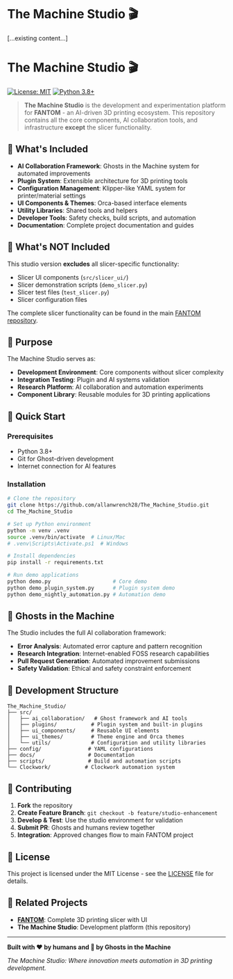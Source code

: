 # The Machine Studio 🎬

[...existing content...]
# The Machine Studio 🎬

[![License: MIT](https://img.shields.io/badge/License-MIT-yellow.svg)](https://opensource.org/licenses/MIT)
[![Python 3.8+](https://img.shields.io/badge/python-3.8+-blue.svg)](https://www.python.org/downloads/)

> **The Machine Studio** is the development and experimentation platform for **FANTOM** - an AI-driven 3D printing ecosystem. This repository contains all the core components, AI collaboration tools, and infrastructure **except** the slicer functionality.

## 🌟 What's Included

- **AI Collaboration Framework**: Ghosts in the Machine system for automated improvements
- **Plugin System**: Extensible architecture for 3D printing tools
- **Configuration Management**: Klipper-like YAML system for printer/material settings
- **UI Components & Themes**: Orca-based interface elements
- **Utility Libraries**: Shared tools and helpers
- **Developer Tools**: Safety checks, build scripts, and automation
- **Documentation**: Complete project documentation and guides

## 🚫 What's NOT Included

This studio version **excludes** all slicer-specific functionality:
- Slicer UI components (`src/slicer_ui/`)
- Slicer demonstration scripts (`demo_slicer.py`)
- Slicer test files (`test_slicer.py`)
- Slicer configuration files

The complete slicer functionality can be found in the main [FANTOM repository](https://github.com/allanwrench28/The_Machine).

## 🎯 Purpose

The Machine Studio serves as:
- **Development Environment**: Core components without slicer complexity
- **Integration Testing**: Plugin and AI systems validation
- **Research Platform**: AI collaboration and automation experiments
- **Component Library**: Reusable modules for 3D printing applications

## 🚀 Quick Start

### Prerequisites

- Python 3.8+
- Git for Ghost-driven development
- Internet connection for AI features

### Installation

```bash
# Clone the repository
git clone https://github.com/allanwrench28/The_Machine_Studio.git
cd The_Machine_Studio

# Set up Python environment
python -m venv .venv
source .venv/bin/activate  # Linux/Mac
# .venv\Scripts\Activate.ps1  # Windows

# Install dependencies
pip install -r requirements.txt

# Run demo applications
python demo.py                    # Core demo
python demo_plugin_system.py      # Plugin system demo
python demo_nightly_automation.py # Automation demo
```

## 👻 Ghosts in the Machine

The Studio includes the full AI collaboration framework:

- **Error Analysis**: Automated error capture and pattern recognition
- **Research Integration**: Internet-enabled FOSS research capabilities  
- **Pull Request Generation**: Automated improvement submissions
- **Safety Validation**: Ethical and safety constraint enforcement

## 🔧 Development Structure

```
The_Machine_Studio/
├── src/
│   ├── ai_collaboration/   # Ghost framework and AI tools
│   ├── plugins/           # Plugin system and built-in plugins
│   ├── ui_components/     # Reusable UI elements
│   ├── ui_themes/         # Theme engine and Orca themes
│   └── utils/             # Configuration and utility libraries
├── config/               # YAML configurations
├── docs/                 # Documentation
├── scripts/              # Build and automation scripts
└── Clockwork/           # Clockwork automation system
```

## 🤝 Contributing

1. **Fork** the repository
2. **Create Feature Branch**: `git checkout -b feature/studio-enhancement`
3. **Develop & Test**: Use the studio environment for validation
4. **Submit PR**: Ghosts and humans review together
5. **Integration**: Approved changes flow to main FANTOM project

## 📝 License

This project is licensed under the MIT License - see the [LICENSE](LICENSE) file for details.

## 🔗 Related Projects

- **[FANTOM](https://github.com/allanwrench28/The_Machine)**: Complete 3D printing slicer with UI
- **The Machine Studio**: Development platform (this repository)

---

**Built with ❤️ by humans and 👻 by Ghosts in the Machine**

*The Machine Studio: Where innovation meets automation in 3D printing development.*

